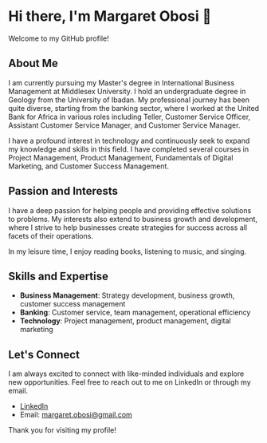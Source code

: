 # Hi there, I'm Margaret Obosi 👋

Welcome to my GitHub profile!

## About Me

I am currently pursuing my Master's degree in International Business Management at Middlesex University. I hold an undergraduate degree in Geology from the University of Ibadan. 
My professional journey has been quite diverse, starting from the banking sector, where I worked at the United Bank for Africa in various roles including Teller, Customer Service Officer, Assistant Customer Service Manager, and Customer Service Manager.

I have a profound interest in technology and continuously seek to expand my knowledge and skills in this field. 
I have completed several courses in Project Management, Product Management, Fundamentals of Digital Marketing, and Customer Success Management.

## Passion and Interests

I have a deep passion for helping people and providing effective solutions to problems. My interests also extend to business growth and development, where I strive to help businesses create strategies for success across all facets of their operations.

In my leisure time, I enjoy reading books, listening to music, and singing.

## Skills and Expertise

- **Business Management**: Strategy development, business growth, customer success management
- **Banking**: Customer service, team management, operational efficiency
- **Technology**: Project management, product management, digital marketing

## Let's Connect

I am always excited to connect with like-minded individuals and explore new opportunities. Feel free to reach out to me on LinkedIn or through my email.

- [LinkedIn](https://www.linkedin.com/in/margaret-obosi)
- Email: margaret.obosi@gmail.com

Thank you for visiting my profile!
